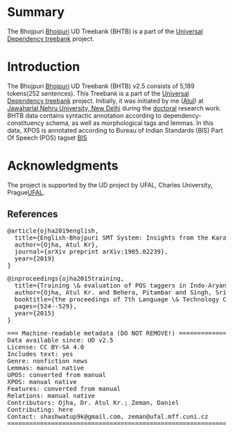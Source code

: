 # Summary
The Bhojpuri [Bhojpuri](https://en.wikipedia.org/wiki/Bhojpuri_language) UD Treebank (BHTB) is a part of the [Universal Dependency treebank](http://universaldependencies.org/) project.
# Introduction
The Bhojpuri [Bhojpuri](https://en.wikipedia.org/wiki/Bhojpuri_language) UD Treebank (BHTB) v2.5 consists of 5,189 tokens(252 sentences). This Treebank is a part of the [Universal Dependency treebank](http://universaldependencies.org/) project. Initially, it was initiated by me ([Atul](http://ufal.ms.mff.cuni.cz/atul-kr-ojha)) at [Jawaharlal Nehru University, New Delhi](http://sanskrit.jnu.ac.in/index.jsp) during the [doctoral](http://sanskrit.jnu.ac.in/rstudents/phd.jsp) research work. BHTB data contains syntactic annotation according to dependency-constituency schema, as well as morphological tags and lemmas. In this data, XPOS is annotated  according to Bureau of Indian Standards (BIS) Part Of Speech (POS) tagset [BIS](http://tdil-dc.in/tdildcMain/articles/134692Draft%20POS%20Tag%20standard.pdf)
# Acknowledgments
The project is supported by the UD project by UFAL, Charles University, Prague[UFAL](http://ufal.ms.mff.cuni.cz/).
## References
<pre>
@article{ojha2019english,
  title={English-Bhojpuri SMT System: Insights from the Karaka Model},
  author={Ojha, Atul Kr},
  journal={arXiv preprint arXiv:1905.02239},
  year={2019}
}
</pre>
<pre>
@inproceedings{ojha2015training,
  title={Training \& evaluation of POS taggers in Indo-Aryan languages: a case of Hindi, Odia and Bhojpuri},
  author={Ojha, Atul Kr. and Behera, Pitambar and Singh, Srishti and Jha, Girish N},
  booktitle={the proceedings of 7th Language \& Technology Conference: Human Language Technologies as a Challenge for Computer Science and Linguistics},
  pages={524--529},
  year={2015}
}
</pre>
<pre>
=== Machine-readable metadata (DO NOT REMOVE!) ================================
Data available since: UD v2.5
License: CC BY-SA 4.0
Includes text: yes
Genre: nonfiction news
Lemmas: manual native
UPOS: converted from manual
XPOS: manual native
Features: converted from manual
Relations: manual native
Contributors: Ojha, Dr. Atul Kr.; Zeman, Daniel
Contributing: here
Contact: shashwatup9k@gmail.com, zeman@ufal.mff.cuni.cz
===============================================================================
</pre>

